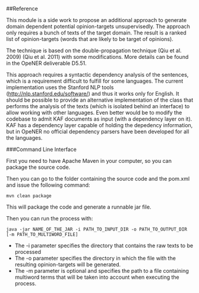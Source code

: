 ##Reference

This module is a side work to propose an additional approach to generate domain dependent potential opinion-targets unsupervisedly.
The approach only requires a bunch of texts of the target domain.
The result is a ranked list of opinion-targets (words that are likely to be target of opinions).

The technique is based on the double-propagation technique (Qiu et al. 2009) (Qiu et al. 2011) with some modifications.
More details can be found in the OpeNER deliverable D5.51.

This approach requires a syntactic dependency analysis of the sentences, which is a requirement difficult to fulfill for some languages.
The current implementation uses the Stanford NLP tools (http://nlp.stanford.edu/software/) and thus it works only for English.
It should be possible to provide an alternative implementation of the class that performs the analysis of the texts (which is isolated behind an interface) to allow working with other languages.
Even better would be to modify the codebase to admit KAF documents as input (with a dependency layer on it). KAF has a dependency layer capable of holding the depedency information, but in OpeNER no official dependency parsers have been developed for all the languages.

###Command Line Interface

First you need to have Apache Maven in your computer, so you can package the source code.

Then you can go to the folder containing the source code and the pom.xml and issue the following command:
```
mvn clean package
```

This will package the code and generate a runnable jar file.

Then you can run the process with:

```
java -jar NAME_OF_THE_JAR -i PATH_TO_INPUT_DIR -o PATH_TO_OUTPUT_DIR [-m PATH_TO_MULTIWORD_FILE]
```

* The -i parameter specifies the directory that contains the raw texts to be processed
* The -o parameter specifies the directory in which the file with the resulting opinion-targets will be generated.
* The -m parameter is optional and specifies the path to a file containing multiword terms that will be taken into account when executing the process.
